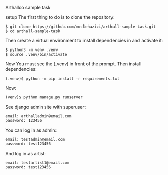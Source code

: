 Arthallco sample task

setup
The first thing to do is to clone the repository:

    $ git clone https://github.com/moslehazizi/arthall-sample-task.git
    $ cd arthall-sample-task

Then create a virtual environment to install dependencies in and activate it:

    $ python3 -m venv .venv
    $ source .venv/bin/activate

Now You must see the (.venv) in front of the prompt. Then install dependencies:

    (.venv)$ python -m pip install -r requirements.txt

Now:

    (venv)$ python manage.py runserver

See django admin site with superuser:

    email: arthalladmin@email.com
    password: 123456

You can log in as admin:

    email: testadmin@email.com
    password: test123456

And log in as artist:

    email: testartist1@email.com
    password: test123456
